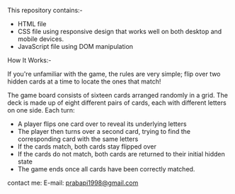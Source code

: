 This repository contains:-
* HTML file
* CSS file using responsive design that works well on both desktop and mobile devices.
* JavaScript file using DOM manipulation

How It Works:-

If you're unfamiliar with the game, the rules are very simple; flip over two hidden cards at a time to locate the ones that match!

The game board consists of sixteen cards arranged randomly in a grid. The deck is made up of eight different pairs of cards, each with different letters on one side. Each turn:

* A player flips one card over to reveal its underlying letters
* The player then turns over a second card, trying to find the corresponding card with the same letters
* If the cards match, both cards stay flipped over
* If the cards do not match, both cards are returned to their initial hidden state
* The game ends once all cards have been correctly matched.

contact me: 
E-mail: prabapi1998@gmail.com

